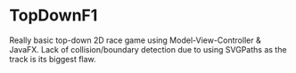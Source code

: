 # TopDownF1
Really basic top-down 2D race game using Model-View-Controller & JavaFX.
Lack of collision/boundary detection due to using SVGPaths as the track is its biggest flaw.
